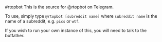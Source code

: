 #rtopbot
This is the source for @rtopbot on Telegram.

To use, simply type `@rtopbot [subreddit name]` where `subreddit name` is
the name of a subreddit, e.g. `pics` or `wtf`.

If you wish to run your own instance of this, you will need to talk to
the botfather.
